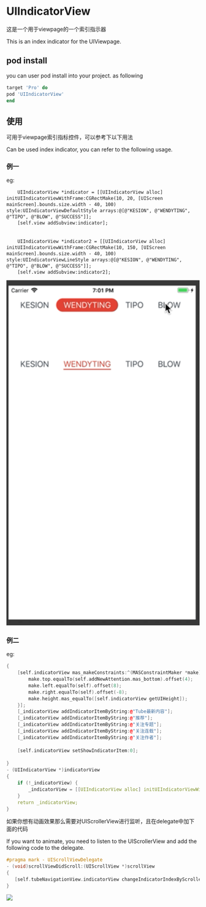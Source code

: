 # UIIndicatorView
这是一个用于viewpage的一个索引指示器

This is an index indicator for the UIViewpage.
## pod install
you can user pod install into your project. as following
``` ruby
target 'Pro' do
pod 'UIIndicatorView'
end

```



## 使用
可用于viewpage索引指标控件，可以参考下以下用法

Can be used index indicator, you can refer to the following usage.
 ### 例一
 eg:
``` oc
    UIIndicatorView *indicator = [[UIIndicatorView alloc] initUIIndicatorViewWithFrame:CGRectMake(10, 20, [UIScreen mainScreen].bounds.size.width - 40, 100) style:UIIndicatorViewDefaultStyle arrays:@[@"KESION", @"WENDYTING", @"TIPO", @"BLOW", @"SUCCESS"]];
    [self.view addSubview:indicator];
    
    
    UIIndicatorView *indicator2 = [[UIIndicatorView alloc] initUIIndicatorViewWithFrame:CGRectMake(10, 150, [UIScreen mainScreen].bounds.size.width - 40, 100) style:UIIndicatorViewLineStyle arrays:@[@"KESION", @"WENDYTING", @"TIPO", @"BLOW", @"SUCCESS"]];
    [self.view addSubview:indicator2];
```

![](https://github.com/Kesion-X/UIIndicatorView/blob/master/IMG_3443.GIF)


### 例二
eg:
``` cpp
{
    [self.indicatorView mas_makeConstraints:^(MASConstraintMaker *make) {
        make.top.equalTo(self.addNewAttention.mas_bottom).offset(4);
        make.left.equalTo(self).offset(8);
        make.right.equalTo(self).offset(-8);
        make.height.mas_equalTo([self.indicatorView getUIHeight]);
    }];
    [_indicatorView addIndicatorItemByString:@"Tube最新内容"];
    [_indicatorView addIndicatorItemByString:@"推荐"];
    [_indicatorView addIndicatorItemByString:@"关注专题"];
    [_indicatorView addIndicatorItemByString:@"关注连载"];
    [_indicatorView addIndicatorItemByString:@"关注作者"];

    [self.indicatorView setShowIndicatorItem:0];

}
- (UIIndicatorView *)indicatorView
{
    if (!_indicatorView) {
        _indicatorView = [[UIIndicatorView alloc] initUIIndicatorViewWithIndicatorColor:kTUBEBOOK_THEME_NORMAL_COLOR font:Font(12)];
    }
    return _indicatorView;
}
```
如果你想有动画效果那么需要对UIScrollerView进行监听，且在delegate中加下面的代码

If you want to animate, you need to listen to the UIScrollerView and add the following code to the delegate.
``` cpp
#pragma mark - UIScrollViewDelegate
- (void)scrollViewDidScroll:(UIScrollView *)scrollView
{
   [self.tubeNavigationView.indicatorView changeIndicatorIndexByScrollerView:scrollView];
}
```
![](https://github.com/Kesion-X/UIIndicatorView/blob/master/image2.gif)


